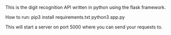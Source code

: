This is the digit recognition API written in python using the flask framework.

How to run:
 pip3 install requirements.txt
 python3 app.py

This will start a server on port 5000 where you can send your requests to.